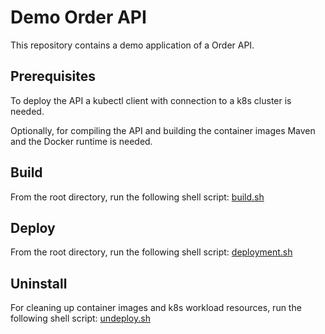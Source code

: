 # Demo Order API
This repository contains a demo application of a Order API.

## Prerequisites
To deploy the API a kubectl client with connection to a k8s cluster is needed.

Optionally, for compiling the API and building the container images Maven and 
the Docker runtime is needed.

## Build
From the root directory, run the following shell script: [build.sh](build.sh)

## Deploy
From the root directory, run the following shell script: [deployment.sh](deployment.sh)

## Uninstall
For cleaning up container images and k8s workload resources, run the following
shell script: [undeploy.sh](undeploy.sh)